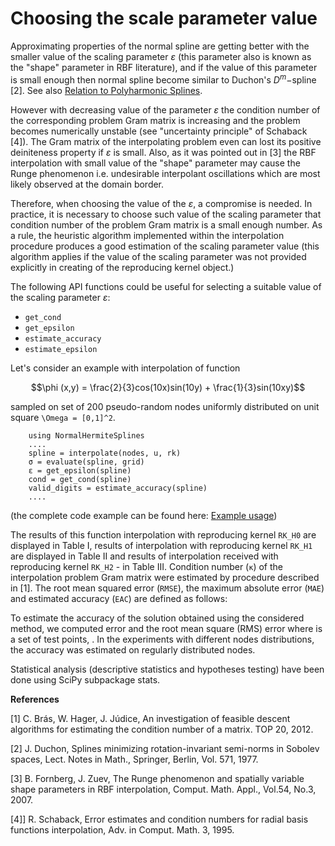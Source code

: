 # Choosing the scale parameter value

Approximating properties of the normal spline are getting better with the smaller value of the scaling parameter $\varepsilon$ (this parameter also is known as the "shape" parameter in RBF literature), and if the value of this parameter is small enough then normal spline become similar to Duchon's $D^m -$spline [2]. See also
[Relation to Polyharmonic Splines](https://igorkohan.github.io/NormalHermiteSplines.jl/stable/Relation-to-Polyharmonic-Splines/).

However with decreasing value of the parameter $\varepsilon$ the condition number of the corresponding problem Gram matrix is increasing and the problem becomes numerically unstable (see "uncertainty principle" of Schaback [4]). The Gram matrix of the interpolating problem even can lost its positive deiniteness property if $\varepsilon$ is small. Also, as it was pointed out in [3] the RBF interpolation with small value of the "shape" parameter may cause the Runge phenomenon i.e. undesirable interpolant oscillations which are most likely observed at the domain border. 

Therefore, when choosing the value of the $\varepsilon$, a compromise is needed. In practice, it is necessary to choose such value of the scaling parameter that condition number of the problem Gram matrix is a small enough number. As a rule, the heuristic algorithm implemented within the interpolation procedure produces a good estimation of the scaling parameter value (this algorithm applies if the value of the scaling parameter was not provided explicitly in creating of the reproducing kernel object.)

The following API functions could be useful for selecting a suitable value of the scaling parameter $\varepsilon$:

- ```get_cond```
- ```get_epsilon```
- ```estimate_accuracy```
- ```estimate_epsilon```  

Let's consider an example with interpolation of function 

```math
\phi (x,y)  = \frac{2}{3}cos(10x)sin(10y) + \frac{1}{3}sin(10xy)
```
sampled on set of 200 pseudo-random nodes uniformly distributed on unit square ``\Omega = [0,1]^2``.

```
    using NormalHermiteSplines
    ....
    spline = interpolate(nodes, u, rk)
    σ = evaluate(spline, grid)
    ε = get_epsilon(spline)
    cond = get_cond(spline)
    valid_digits = estimate_accuracy(spline)
    ....
```
(the complete code example can be found here: [Example usage](https://igorkohan.github.io/NormalHermiteSplines.jl/stable/Usage/#D-interpolation-case-2/))

The results of this function interpolation with reproducing kernel ```RK_H0``` are displayed in Table I, results of interpolation with reproducing kernel ```RK_H1``` are displayed in Table II and results of interpolation received with reproducing kernel ```RK_H2``` - in Table III.
Condition number (```κ```) of the interpolation problem Gram matrix were estimated by procedure described in [1]. The root mean squared error (```RMSE```), the maximum absolute error (```MAE```) and estimated accuracy (```EAC```) are defined as follows:



To estimate the accuracy of the solution obtained using the considered method, we computed  error
and the root mean square (RMS) error
where  is a set of test points, . In the experiments with different nodes distributions, the accuracy was estimated on regularly distributed nodes.

Statistical analysis (descriptive statistics and hypotheses testing) have been done using SciPy subpackage stats.



**References**

[1] C. Brás, W. Hager, J. Júdice, An investigation of feasible descent algorithms for estimating the condition number of a matrix. TOP 20, 2012.

[2] J. Duchon, Splines minimizing rotation-invariant semi-norms in Sobolev spaces, Lect. Notes in Math., Springer, Berlin, Vol. 571, 1977.

[3] B. Fornberg, J. Zuev, The Runge phenomenon and spatially variable shape parameters in RBF interpolation,
Comput. Math. Appl., Vol.54, No.3, 2007.

[4]] R. Schaback, Error estimates and condition numbers for radial basis functions interpolation, Adv. in Comput. Math. 3, 1995.
